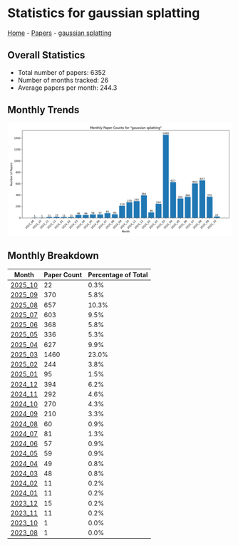 # Statistics for gaussian splatting

[Home](https://arxcompass.github.io) - [Papers](https://arxcompass.github.io/papers) - [gaussian splatting](https://arxcompass.github.io/papers/gaussian_splatting)

## Overall Statistics

- Total number of papers: 6352
- Number of months tracked: 26
- Average papers per month: 244.3

## Monthly Trends

![Monthly Paper Counts](monthly_stats.png)

## Monthly Breakdown

| Month | Paper Count | Percentage of Total |
| --- | --- | --- |
| [2025_10](./2025_10/papers_1.md) | 22 | 0.3% |
| [2025_09](./2025_09/papers_1.md) | 370 | 5.8% |
| [2025_08](./2025_08/papers_1.md) | 657 | 10.3% |
| [2025_07](./2025_07/papers_1.md) | 603 | 9.5% |
| [2025_06](./2025_06/papers_1.md) | 368 | 5.8% |
| [2025_05](./2025_05/papers_1.md) | 336 | 5.3% |
| [2025_04](./2025_04/papers_1.md) | 627 | 9.9% |
| [2025_03](./2025_03/papers_1.md) | 1460 | 23.0% |
| [2025_02](./2025_02/papers_1.md) | 244 | 3.8% |
| [2025_01](./2025_01/papers_1.md) | 95 | 1.5% |
| [2024_12](./2024_12/papers_1.md) | 394 | 6.2% |
| [2024_11](./2024_11/papers_1.md) | 292 | 4.6% |
| [2024_10](./2024_10/papers_1.md) | 270 | 4.3% |
| [2024_09](./2024_09/papers_1.md) | 210 | 3.3% |
| [2024_08](./2024_08/papers_1.md) | 60 | 0.9% |
| [2024_07](./2024_07/papers_1.md) | 81 | 1.3% |
| [2024_06](./2024_06/papers_1.md) | 57 | 0.9% |
| [2024_05](./2024_05/papers_1.md) | 59 | 0.9% |
| [2024_04](./2024_04/papers_1.md) | 49 | 0.8% |
| [2024_03](./2024_03/papers_1.md) | 48 | 0.8% |
| [2024_02](./2024_02/papers_1.md) | 11 | 0.2% |
| [2024_01](./2024_01/papers_1.md) | 11 | 0.2% |
| [2023_12](./2023_12/papers_1.md) | 15 | 0.2% |
| [2023_11](./2023_11/papers_1.md) | 11 | 0.2% |
| [2023_10](./2023_10/papers_1.md) | 1 | 0.0% |
| [2023_08](./2023_08/papers_1.md) | 1 | 0.0% |
